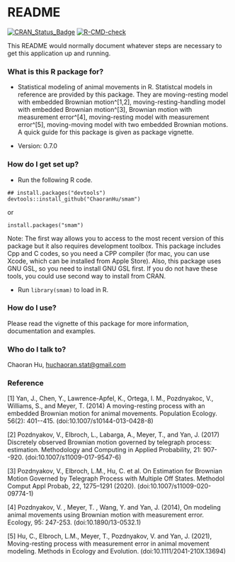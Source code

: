 # README #


[![CRAN\_Status\_Badge](http://www.r-pkg.org/badges/version/smam)](https://cran.r-project.org/package=smam)
[![R-CMD-check](https://github.com/ChaoranHu/smam/actions/workflows/R-CMD-check.yaml/badge.svg)](https://github.com/ChaoranHu/smam/actions/workflows/R-CMD-check.yaml)

This README would normally document whatever steps are necessary to get this application up and running.

### What is this R package for? ###

* Statistical modeling of animal movements in R. Statistcal models in reference are provided by this package. They are moving-resting model with embedded Brownian motion^[1,2], moving-resting-handling model with embedded Brownian motion^[3], Brownian motion with measurement error^[4], moving-resting model with measurement error^[5], moving-moving model with two embedded Brownian motions. A quick guide for this package is given as package vignette.

* Version: 0.7.0

### How do I get set up? ###

* Run the following R code.

```
## install.packages("devtools")
devtools::install_github("ChaoranHu/smam")
```

or

```
install.packages("smam")
```

Note: The first way allows you to access to the most recent version of this package but it also requires development toolbox. This package includes Cpp and C codes, so you need a CPP compiler (for mac, you can use Xcode, which can be installed from Apple Store). Also, this package uses GNU GSL, so you need to install GNU GSL first. If you do not have these tools, you could use second way to install from CRAN.

* Run `library(smam)` to load in R.

### How do I use? ###

Please read the vignette of this package for more information, documentation and examples.

### Who do I talk to? ###

Chaoran Hu, <huchaoran.stat@gmail.com>


### Reference ###

[1] Yan, J., Chen, Y., Lawrence-Apfel, K., Ortega, I. M., Pozdnyakoc, V., Williams, S., and Meyer, T. (2014) A moving-resting process with an embedded Brownian motion for animal movements. Population Ecology. 56(2): 401--415. (doi:10.1007/s10144-013-0428-8)

[2] Pozdnyakov, V., Elbroch, L., Labarga, A., Meyer, T., and Yan, J. (2017) Discretely observed Brownian motion governed by telegraph process: estimation. Methodology and Computing in Applied Probability, 21: 907--920. (doi:10.1007/s11009-017-9547-6)

[3] Pozdnyakov, V., Elbroch, L.M., Hu, C. et al. On Estimation for Brownian Motion Governed by Telegraph Process with Multiple Off States. Methodol Comput Appl Probab, 22, 1275–1291 (2020). (doi:10.1007/s11009-020-09774-1)

[4] Pozdnyakov, V. , Meyer, T. , Wang, Y. and Yan, J. (2014), On modeling animal movements using Brownian motion with measurement error. Ecology, 95: 247-253. (doi:10.1890/13-0532.1)

[5] Hu, C., Elbroch, L.M., Meyer, T., Pozdnyakov, V. and Yan, J. (2021), Moving-resting process with measurement error in animal movement modeling. Methods in Ecology and Evolution. (doi:10.1111/2041-210X.13694)
